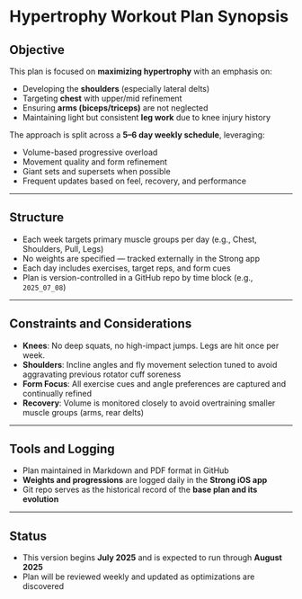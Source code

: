 # Hypertrophy Workout Plan Synopsis

## Objective

This plan is focused on **maximizing hypertrophy** with an emphasis on:
- Developing the **shoulders** (especially lateral delts)
- Targeting **chest** with upper/mid refinement
- Ensuring **arms (biceps/triceps)** are not neglected
- Maintaining light but consistent **leg work** due to knee injury history

The approach is split across a **5–6 day weekly schedule**, leveraging:
- Volume-based progressive overload
- Movement quality and form refinement
- Giant sets and supersets when possible
- Frequent updates based on feel, recovery, and performance

---

## Structure

- Each week targets primary muscle groups per day (e.g., Chest, Shoulders, Pull, Legs)
- No weights are specified — tracked externally in the Strong app
- Each day includes exercises, target reps, and form cues
- Plan is version-controlled in a GitHub repo by time block (e.g., `2025_07_08`)

---

## Constraints and Considerations

- **Knees**: No deep squats, no high-impact jumps. Legs are hit once per week.
- **Shoulders**: Incline angles and fly movement selection tuned to avoid aggravating previous rotator cuff soreness
- **Form Focus**: All exercise cues and angle preferences are captured and continually refined
- **Recovery**: Volume is monitored closely to avoid overtraining smaller muscle groups (arms, rear delts)

---

## Tools and Logging

- Plan maintained in Markdown and PDF format in GitHub
- **Weights and progressions** are logged daily in the **Strong iOS app**
- Git repo serves as the historical record of the **base plan and its evolution**

---

## Status

- This version begins **July 2025** and is expected to run through **August 2025**
- Plan will be reviewed weekly and updated as optimizations are discovered

